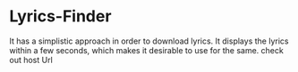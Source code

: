 # Lyrics-Finder
It has a simplistic approach in order to download lyrics. It displays the lyrics within a few seconds, which makes it desirable to use for the same.
check out host Url 
